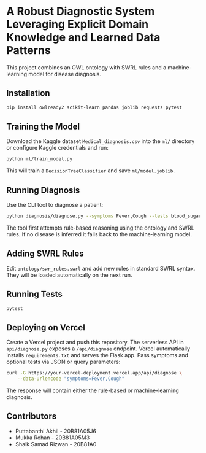 # A Robust Diagnostic System Leveraging Explicit Domain Knowledge and Learned Data Patterns 

This project combines an OWL ontology with SWRL rules and a machine-learning model for disease diagnosis.

## Installation

```bash
pip install owlready2 scikit-learn pandas joblib requests pytest
```

## Training the Model

Download the Kaggle dataset `Medical_diagnosis.csv` into the `ml/` directory or configure Kaggle credentials and run:

```bash
python ml/train_model.py
```

This will train a `DecisionTreeClassifier` and save `ml/model.joblib`.

## Running Diagnosis

Use the CLI tool to diagnose a patient:

```bash
python diagnosis/diagnose.py --symptoms Fever,Cough --tests blood_sugar=140
```

The tool first attempts rule-based reasoning using the ontology and SWRL rules. If no disease is inferred it falls back to the machine‑learning model.

## Adding SWRL Rules

Edit `ontology/swr_rules.swrl` and add new rules in standard SWRL syntax. They will be loaded automatically on the next run.

## Running Tests

```bash
pytest
```


## Deploying on Vercel

Create a Vercel project and push this repository. The serverless API in
`api/diagnose.py` exposes a `/api/diagnose` endpoint. Vercel automatically
installs `requirements.txt` and serves the Flask app. Pass symptoms and optional
tests via JSON or query parameters:

```bash
curl -G https://your-vercel-deployment.vercel.app/api/diagnose \
    --data-urlencode "symptoms=Fever,Cough"
```

The response will contain either the rule-based or machine-learning diagnosis.

## Contributors

- Puttabanthi Akhil - 20B81A05J6
- Mukka Rohan - 20B81A05M3
- Shaik Samad Rizwan - 20B81A0
